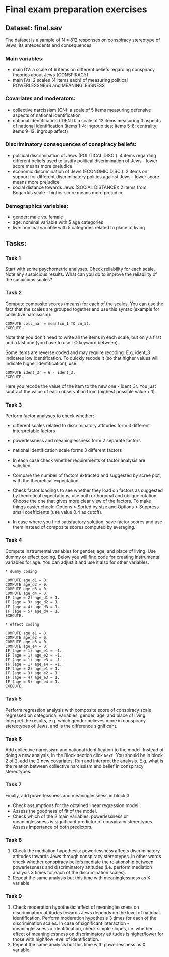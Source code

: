 # Final exam preparation exercises

## Dataset: final.sav

The dataset is a sample of N = 812 responses on conspiracy stereotype of Jews, its antecedents and consequences.

### Main variables:
- main DV: a scale of 6 items on different beliefs regarding conspiracy theories about Jews (CONSPIRACY)
- main IVs: 2 scales (4 items each) of measuring political POWERLESSNESS and MEANINGLESSNESS

### Covariates and moderators:
- collective narcissism (CN): a scale of 5 items measuring defensive aspects of national identification
- national identification (IDENT): a scale of 12 items measuring 3 aspects of national identification (items 1-4: ingroup ties; items 5-8: centrality; items 9-12: ingroup affect)

### Discriminatory consequences of conspiracy beliefs:
- political discrimination of Jews (POLITICAL DISC.): 4 items regarding different beliefs used to justify political discrimination of Jews - lower score means more prejudice
- economic discrimination of Jews (ECONOMIC DISC.): 2 items on support for different discriminatory politics against Jews - lower score means more prejudice
- social distance towards Jews (SOCIAL DISTANCE): 2 items from Bogardus scale - higher score means more prejudice

### Demographics variables:
- gender: male vs. female
- age: nominal variable with 5 age categories
- live: nominal variable with 5 categories related to place of living

## Tasks:

### Task 1
Start with some psychometric analyses. Check reliability for each scale. Note any suspicious results. What can you do to improve the reliability of the suspicious scales?

### Task 2
Compute composite scores (means) for each of the scales. You can use the fact that the scales are grouped together and use this syntax (example for collective narcissism):

```
COMPUTE coll_nar = mean(cn_1 TO cn_5).
EXECUTE.
```
Note that you don't need to write all the items in each scale, but only a first and a last one (you have to use TO keyword between).

Some items are reverse coded and may require recoding. E.g. ident_3 indicates low identification. To quickly recode it (so that higher values will indicate higher identification), use:

```
COMPUTE ident_3r = 6 - ident_3.
EXECUTE.
```
Here you recode the value of the item to the new one - ident_3r. You just subtract the value of each observation from (highest possible value + 1).

### Task 3
Perform factor analyses to check whether:
- different scales related to discriminatory attitudes form 3 different interpretable factors
- powerlessness and meaninglessness form 2 separate factors
- national identification scale forms 3 different factors

- In each case check whether requirements of factor analysis are satisfied.
- Compare the number of factors extracted and suggested by scree plot, with the theoretical expectation.
- Check factor loadings to see whether they load on factors as suggested by theoretical expectations, use both orthogonal and oblique rotation. Choose the one that gives more clear view of the factors. To make things easier check: Options > Sorted by size and Options > Suppress small coefficients (use value 0.4 as cutoff).
- In case where you find satisfactory solution, save factor scores and use them instead of composite scores computed by  averaging.

### Task 4
Compute instrumental variables for gender, age, and place of living. Use dummy or effect coding. Below you will find code for creating instrumental variables for age. You can adjust it and use it also for other variables.

```
* dummy coding

COMPUTE age_d1 = 0.
COMPUTE age_d2 = 0.
COMPUTE age_d3 = 0.
COMPUTE age_d4 = 0.
IF (age = 2) age_d1 = 1.
IF (age = 3) age_d2 = 1.
IF (age = 4) age_d3 = 1.
IF (age = 5) age_d4 = 1.
EXECUTE.

* effect coding

COMPUTE age_e1 = 0.
COMPUTE age_e2 = 0.
COMPUTE age_e3 = 0.
COMPUTE age_e4 = 0.
IF (age = 1) age_e1 = -1.
IF (age = 1) age_e2 = -1.
IF (age = 1) age_e3 = -1.
IF (age = 1) age_e4 = -1.
IF (age = 2) age_e1 = 1.
IF (age = 3) age_e2 = 1.
IF (age = 4) age_e3 = 1.
IF (age = 5) age_e4 = 1.
EXECUTE.
```

### Task 5
Perform regression analysis with composite score of conspiracy scale regressed on categorical variables: gender, age, and place of living. Interpret the results, e.g. which gender believes more in conspiracy stereotypes of Jews, and is the difference significant.

### Task 6
Add collective narcissism and national identification to the model. Instead of doing a new analysis, in the Block section click `Next`. You should be in block 2 of 2, add the 2 new covariates. Run and interpret the analysis. E.g. what is the relation between collective narcissism and belief in conspiracy stereotypes.

### Task 7
Finally, add powerlessness and meaninglessness in block 3.
- Check assumptions for the obtained linear regression model.
- Assess the goodness of fit of the model.
- Check which of the 2 main variables: powerlessness or meaninglessness is significant predictor of conspiracy stereotypes. Assess importance of both predictors.

### Task 8
1. Check the mediation hypothesis: powerlessness affects discriminatory attitudes towards Jews through conspiracy stereotypes. In other words check whether conspiracy beliefs mediate the relationship between powerlessness and discriminatory attitudes (i.e. perform mediation analysis 3 times for each of the discrimination scales).
2. Repeat the same analysis but this time with meaninglessness as X variable.

### Task 9
1. Check moderation hypothesis: effect of meaninglessness on discriminatory attitudes towards Jews depends on the level of national identification. Perform moderation hypothesis 3 times for each of the discrimination scales. In case of significant interaction - meaninglessness x identification, check simple slopes, i.e. whether effect of meaninglessness on discriminatory attitudes is higher/lower for those with high/low level of identification.
2. Repeat the same analysis but this time with powerlessness as X variable.
